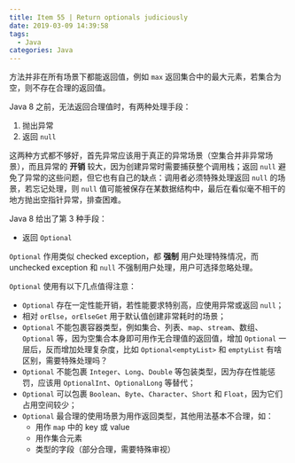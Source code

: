 ```yaml
---
title: Item 55 | Return optionals judiciously
date: 2019-03-09 14:39:58
tags:
  - Java
categories: Java
---
```


方法并非在所有场景下都能返回值，例如 `max` 返回集合中的最大元素，若集合为空，则不存在合理的返回值。

Java 8 之前，无法返回合理值时，有两种处理手段：

1. 抛出异常
2. 返回 `null`

这两种方式都不够好，首先异常应该用于真正的异常场景（空集合并非异常场景），而且异常的 **开销** 较大，因为创建异常时需要捕获整个调用栈；返回 `null` 避免了异常的这些问题，但它也有自己的缺点：调用者必须特殊处理返回 `null` 的场景，若忘记处理，则 `null` 值可能被保存在某数据结构中，最后在看似毫不相干的地方抛出空指针异常，排查困难。

<!-- more -->

Java 8 给出了第 3 种手段：

* 返回 `Optional`

`Optional` 作用类似 checked exception，都 **强制** 用户处理特殊情况，而 unchecked exception 和 `null` 不强制用户处理，用户可选择忽略处理。

`Optional` 使用有以下几点值得注意：

* `Optional` 存在一定性能开销，若性能要求特别高，应使用异常或返回 `null`；
* 相对 `orElse`，`orElseGet` 用于默认值创建非常耗时的场景；
* `Optional` 不能包裹容器类型，例如集合、列表、`map`、`stream`、数组、`Optional` 等，因为空集合本身即可用作无合理值的返回值，增加 `Optional` 一层后，反而增加处理复杂度，比如 `Optional<emptyList>` 和 `emptyList` 有啥区别，需要特殊处理吗？
* `Optional` 不能包裹 `Integer`、`Long`、`Double` 等包装类型，因为存在性能惩罚，应该用 `OptionalInt`、`OptionalLong` 等替代；
* `Optional` 可以包裹 `Boolean`、`Byte`、`Character`、`Short` 和 `Float`，因为它们占用空间较少；
* `Optional` 最合理的使用场景为用作返回类型，其他用法基本不合理，如：
  + 用作 `map` 中的 key 或 value
  * 用作集合元素
  * 类型的字段（部分合理，需要特殊审视）
